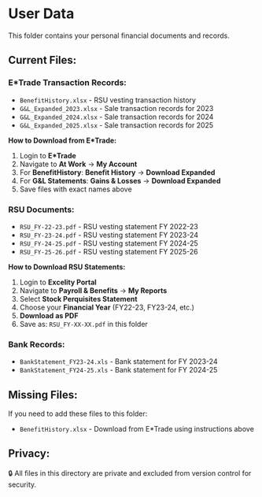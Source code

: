 # User Data

This folder contains your personal financial documents and records.

## Current Files:

### E*Trade Transaction Records:
- `BenefitHistory.xlsx` - RSU vesting transaction history
- `G&L_Expanded_2023.xlsx` - Sale transaction records for 2023
- `G&L_Expanded_2024.xlsx` - Sale transaction records for 2024  
- `G&L_Expanded_2025.xlsx` - Sale transaction records for 2025

**How to Download from E*Trade:**
1. Login to **E*Trade**
2. Navigate to **At Work** → **My Account**
3. For **BenefitHistory**: **Benefit History** → **Download Expanded**
4. For **G&L Statements**: **Gains & Losses** → **Download Expanded**
5. Save files with exact names above

### RSU Documents:
- `RSU_FY-22-23.pdf` - RSU vesting statement FY 2022-23
- `RSU_FY-23-24.pdf` - RSU vesting statement FY 2023-24  
- `RSU_FY-24-25.pdf` - RSU vesting statement FY 2024-25
- `RSU_FY-25-26.pdf` - RSU vesting statement FY 2025-26

**How to Download RSU Statements:**
1. Login to **Excelity Portal** 
2. Navigate to **Payroll & Benefits** → **My Reports**
3. Select **Stock Perquisites Statement**
4. Choose your **Financial Year** (FY22-23, FY23-24, etc.)
5. **Download as PDF**
6. Save as: `RSU_FY-XX-XX.pdf` in this folder

### Bank Records:
- `BankStatement_FY23-24.xls` - Bank statement for FY 2023-24
- `BankStatement_FY24-25.xls` - Bank statement for FY 2024-25

## Missing Files:

If you need to add these files to this folder:
- `BenefitHistory.xlsx` - Download from E*Trade using instructions above

## Privacy:

🔒 All files in this directory are private and excluded from version control for security.
